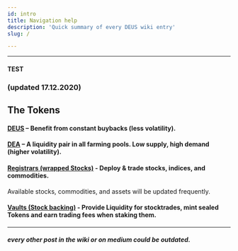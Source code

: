 ```yaml
---
id: intro
title: Navigation help
description: 'Quick summary of every DEUS wiki entry'
slug: /

---
```


___

#### TEST
### (updated 17.12.2020)
## The Tokens
#### [DEUS](deus.md) – Benefit from constant buybacks (less volatility).
#### [DEA](dea) – A liquidity pair in all farming pools. Low supply, high demand (higher volatility).
#### [Registrars (wrapped Stocks)](stocks) - Deploy & trade stocks, indices, and commodities.
Available stocks, commodities, and assets will be updated frequently.
####  [Vaults (Stock backing)](vaults) - Provide Liquidity for stocktrades, mint sealed Tokens and earn trading fees when staking them.




___
##### every other post in the wiki or on medium could be outdated.
